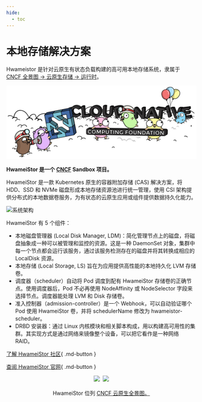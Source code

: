 ```yaml
---
hide:
  - toc
---
```


# 本地存储解决方案

Hwameistor 是针对云原生有状态负载构建的高可用本地存储系统，隶属于 [CNCF 全景图 -> 云原生存储 -> 运行时](https://landscape.cncf.io/?selected=hwamei-stor)。

<img src="https://github.com/cncf/artwork/blob/master/other/illustrations/ashley-mcnamara/transparent/cncf-cloud-gophers-transparent.png" style="width:600px;" />

**HwameiStor 是一个 [CNCF](https://cncf.io/) Sandbox 项目。**

HwameiStor 是一款 Kubernetes 原生的容器附加存储 (CAS) 解决方案，将 HDD、SSD 和 NVMe 磁盘形成本地存储资源池进行统一管理，使用 CSI 架构提供分布式的本地数据卷服务，为有状态的云原生应用或组件提供数据持久化能力。

![系统架构](https://docs.daocloud.io/daocloud-docs-images/docs/community/images/hwa.png)

HwameiStor 有 5 个组件：

- 本地磁盘管理器 (Local Disk Manager, LDM)：简化管理节点上的磁盘，将磁盘抽象成一种可以被管理和监控的资源。这是一种 DaemonSet 对象，集群中每一个节点都会运行该服务，通过该服务检测存在的磁盘并将其转换成相应的 LocalDisk 资源。
- 本地存储 (Local Storage, LS) 旨在为应用提供高性能的本地持久化 LVM 存储卷。
- 调度器（scheduler）自动将 Pod 调度到配有 HwameiStor 存储卷的正确节点。使用调度器后，Pod 不必再使用 NodeAffinity 或 NodeSelector 字段来选择节点。调度器能处理 LVM 和 Disk 存储卷。
- 准入控制器（admission-controller）是一个 Webhook，可以自动验证哪个 Pod 使用 HwameiStor 卷，并将 schedulerName 修改为 hwameistor-scheduler。
- DRBD 安装器：通过 Linux 内核模块和相关脚本构成，用以构建高可用性的集群。其实现方式是通过网络来镜像整个设备，可以把它看作是一种网络 RAID。

[了解 HwameiStor 社区](https://github.com/hwameistor/hwameistor){ .md-button }

[查阅 HwameiStor 官网](https://hwameistor.io/){ .md-button }

<p align="center">
<img src="https://landscape.cncf.io/images/left-logo.svg" width="300"/>&nbsp;&nbsp;<img src="https://landscape.cncf.io/images/right-logo.svg" width="350"/>
<br/><br/>
HwameiStor 位列 <a href="https://landscape.cncf.io/?selected=hwamei-stor">CNCF 云原生全景图。</a>
</p>
